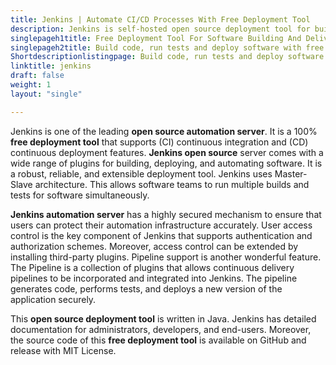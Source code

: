 ```yaml
---
title: Jenkins | Automate CI/CD Processes With Free Deployment Tool
description: Jenkins is self-hosted open source deployment tool for building, deploying and automating the software delivery process. It is simple to install and configure.
singlepageh1title: Free Deployment Tool For Software Building And Delivery
singlepageh2title: Build code, run tests and deploy software with free and open source Java based deployment tool. Enables software teams to automate deployment workflow.
Shortdescriptionlistingpage: Build code, run tests and deploy software with free and open source Java based deployment tool. Enables software teams to automate deployment workflow.
linktitle: jenkins
draft: false
weight: 1
layout: "single"

---
```


Jenkins is one of the leading **open source automation server**. It is a 100% **free deployment tool** that supports (CI) continuous integration and (CD) continuous deployment features. **Jenkins open source** server comes with a wide range of plugins for building, deploying, and automating software. It is a robust, reliable, and extensible deployment tool. Jenkins uses Master-Slave architecture. This allows software teams to run multiple builds and tests for software simultaneously.

**Jenkins automation server** has a highly secured mechanism to ensure that users can protect their automation infrastructure accurately. User access control is the key component of Jenkins that supports authentication and authorization schemes. Moreover, access control can be extended by installing third-party plugins. Pipeline support is another wonderful feature. The Pipeline is a collection of plugins that allows continuous delivery pipelines to be incorporated and integrated into Jenkins. The pipeline generates code, performs tests, and deploys a new version of the application securely.

This **open source deployment tool** is written in Java. Jenkins has detailed documentation for administrators, developers, and end-users. Moreover, the source code of this **free deployment tool** is available on GitHub and release with MIT License.